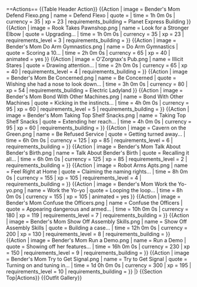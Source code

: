 ==Actions==
{{Table Header Action}}
{{Action <!-- might be an event action -->
| image = Bender's Mom Defend Flexo.png
| name = Defend Flexo
| quote = 
| time = 1h 0m 0s
| currency = 35
| xp = 23
| requirements_building = Planet Express Building
}}
{{Action
| image = Rook Takes Pawnshop.png
| name = Look for a Stronger Elbow
| quote = Upgrading...
| time = 1h 0m 0s
| currency = 35
| xp = 23
| requirements_level = 3
| requirements_building = 
}}
{{Action
| image = Bender's Mom Do Arm Gymnastics.png
| name = Do Arm Gymnastics
| quote = Scoring a 10...
| time = 2h 0m 0s
| currency = 65
| xp = 40
| animated = yes
}}
{{Action
| image = O'Zorgnax's Pub.png
| name = Illicit Stares
| quote = Drawing attention...
| time = 2h 0m 0s
| currency = 65
| xp = 40
| requirements_level = 4
| requirements_building = 
}}
{{Action
| image = Bender's Mom Be Concerned.png
| name = Be Concerned
| quote = Wishing she had a nose to look down...
| time = 3h 0m 0s
| currency = 80
| xp = 54
| requirements_building = Electric Ladyland
}}
{{Action
| image = Bender's Mom Bond With Other Machines.png
| name = Bond With Other Machines
| quote = Kicking in the instincts...
| time = 4h 0m 0s
| currency = 95
| xp = 60
| requirements_level = 5
| requirements_building = 
}}
{{Action
| image = Bender's Mom Taking Top Shelf Snacks.png
| name = Taking Top Shelf Snacks
| quote = Extending her reach...
| time = 4h 0m 0s
| currency = 95
| xp = 60
| requirements_building = 
}}
{{Action
| image = Cavern on the Green.png
| name = Be Refused Service
| quote = Getting turned away...
| time = 6h 0m 0s
| currency = 125
| xp = 85
| requirements_level = 6
| requirements_building = 
}}
{{Action
| image = Bender's Mom Talk About Bender's Birth.png
| name = Talk About Bender's Birth
| quote = Recalling it all...
| time = 6h 0m 0s
| currency = 125
| xp = 85
| requirements_level = 2
| requirements_building = 
}}
{{Action
| image = Robot Arms Apts.png
| name = Feel Right at Home
| quote = Claiming the naming rights...
| time = 8h 0m 0s
| currency = 155
| xp = 105
| requirements_level = 4
| requirements_building = 
}}
{{Action
| image = Bender's Mom Work the Yo-yo.png
| name = Work the Yo-yo
| quote = Looping the loop...
| time = 8h 0m 0s
| currency = 155
| xp = 105
| animated = yes
}}
{{Action
| image = Bender's Mom Confuse the Officers.png
| name = Confuse the Officers
| quote = Appearing dangerous and armed...
| time = 10h 0m 0s
| currency = 180
| xp = 119
| requirements_level = 7
| requirements_building = 
}}
{{Action
| image = Bender's Mom Show Off Assembly Skills.png
| name = Show Off Assembly Skills
| quote = Building a case...
| time = 12h 0m 0s
| currency = 200
| xp = 130
| requirements_level = 8
| requirements_building = 
}}
{{Action
| image = Bender's Mom Run a Demo.png
| name = Run a Demo
| quote = Showing off her features...
| time = 16h 0m 0s
| currency = 230
| xp = 150
| requirements_level = 9
| requirements_building = 
}}
{{Action
| image = Bender's Mom Try to Get Signal.png
| name = Try to Get Signal
| quote = Turning on and tuning in...
| time = 1d 0h 0m 0s
| currency = 300
| xp = 195
| requirements_level = 10
| requirements_building = 
}}
|}
{{Section Top|Actions}}
{{Outfit Gallery}}
